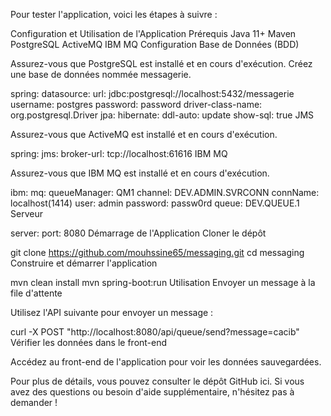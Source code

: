 Pour tester l'application, voici les étapes à suivre :

Configuration et Utilisation de l'Application
Prérequis
Java 11+
Maven
PostgreSQL
ActiveMQ
IBM MQ
Configuration
Base de Données (BDD)

Assurez-vous que PostgreSQL est installé et en cours d'exécution. Créez une base de données nommée messagerie.

spring:
  datasource:
    url: jdbc:postgresql://localhost:5432/messagerie
    username: postgres
    password: password
    driver-class-name: org.postgresql.Driver
  jpa:
    hibernate:
      ddl-auto: update
    show-sql: true
JMS

Assurez-vous que ActiveMQ est installé et en cours d'exécution.

spring:
  jms:
    broker-url: tcp://localhost:61616
IBM MQ

Assurez-vous que IBM MQ est installé et en cours d'exécution.

ibm:
  mq:
    queueManager: QM1
    channel: DEV.ADMIN.SVRCONN
    connName: localhost(1414)
    user: admin
    password: passw0rd
    queue: DEV.QUEUE.1
Serveur

server:
  port: 8080
Démarrage de l'Application
Cloner le dépôt

git clone https://github.com/mouhssine65/messaging.git
cd messaging
Construire et démarrer l'application

mvn clean install
mvn spring-boot:run
Utilisation
Envoyer un message à la file d'attente

Utilisez l'API suivante pour envoyer un message :

curl -X POST "http://localhost:8080/api/queue/send?message=cacib"
Vérifier les données dans le front-end

Accédez au front-end de l'application pour voir les données sauvegardées.

Pour plus de détails, vous pouvez consulter le dépôt GitHub ici.
Si vous avez des questions ou besoin d'aide supplémentaire, n'hésitez pas à demander !
